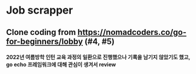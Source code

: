 # Job scrapper
## Clone coding from https://nomadcoders.co/go-for-beginners/lobby (#4, #5)
#### 2022년 여름방학 인턴 교육 과정의 일환으로 진행했으나 기록을 남기지 않았기도 했고, go echo 프레임워크에 대해 관심이 생겨서 review
